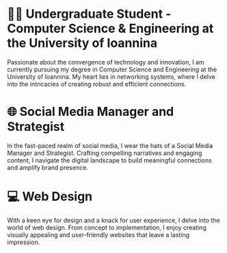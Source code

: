 # 👩‍💻 Undergraduate Student - Computer Science & Engineering at the University of Ioannina

Passionate about the convergence of technology and innovation, I am currently pursuing my degree in Computer Science and Engineering at the University of Ioannina. My heart lies in networking systems, where I delve into the intricacies of creating robust and efficient connections.

# 🌐 Social Media Manager and Strategist

In the fast-paced realm of social media, I wear the hats of a Social Media Manager and Strategist. Crafting compelling narratives and engaging content, I navigate the digital landscape to build meaningful connections and amplify brand presence.

# 💻 Web Design

With a keen eye for design and a knack for user experience, I delve into the world of web design. From concept to implementation, I enjoy creating visually appealing and user-friendly websites that leave a lasting impression.
